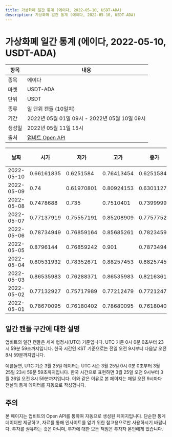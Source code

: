 ```yaml
---
title: 가상화폐 일간 통계 (에이다, 2022-05-10, USDT-ADA)
description: 가상화폐 일간 통계 (에이다, 2022-05-10, USDT-ADA)
---
```



가상화폐 일간 통계 (에이다, 2022-05-10, USDT-ADA)
===

|항목|내용|
|--|--|
|종목|에이다|
|마켓|USDT-ADA|
|단위|USDT|
|종류|일 단위 캔들 (10일치)|
|기간|2022년 05월 01일 09시 - 2022년 05월 10일 09시|
|생성일|2022년 05월 11일 15시|
|출처|[업비트 Open API](https://docs.upbit.com)|


|날짜|시가|저가|고가|종가|비고|
|--|--|--|--|--|--|
|2022-05-10|0.66161835|0.6251584|0.76413454|0.6251584|    |
|2022-05-09|0.74|0.61970801|0.80924153|0.63011271|    |
|2022-05-08|0.7478688|0.735|0.7510401|0.73999999|    |
|2022-05-07|0.77137919|0.75557191|0.85208909|0.77577525|    |
|2022-05-06|0.78734949|0.76859164|0.85685261|0.7823459|    |
|2022-05-05|0.8796144|0.76859242|0.901|0.78734949|    |
|2022-05-04|0.80531932|0.78352671|0.88257453|0.88257453|    |
|2022-05-03|0.86535983|0.76288371|0.86535983|0.82163614|    |
|2022-05-02|0.77132927|0.75717989|0.77212479|0.77212479|    |
|2022-05-01|0.78670095|0.76180402|0.78680095|0.76180402|    |


일간 캔들 구간에 대한 설명
---


업비트의 일간 캔들은 세계 협정시(UTC) 기준입니다. 
UTC 기준 0시 0분 0초부터 23시 59분 59초까지입니다. 
한국 시간인 KST 기준으로는 전일 오전 9시부터 다음날 오전 8시 59분까지입니다. 


예를들면, UTC 기준 3월 25일 데이터는 UTC 시준 3월 25일 0시 0분 0초부터 3월 25일 23시 59분 59초까지입니다. 
한국 시간으로 표현하면 3월 25일 오전 9시부터 3월 26일 오전 8시 59분까지입니다. 
이와 같은 이유로 본 페이지는 매일 오전 9시마다 전날의 통계 데이터를 자동으로 작성합니다. 


주의
---


본 페이지는 업비트의 Open API를 통하여 자동으로 생성된 페이지입니다. 
단순한 통계 데이터만 제공하고, 자료를 통해 인사이트를 얻기 위한 참고용으로만 사용하시기 바랍니다. 
투자를 권유하는 것은 아니며, 투자에 대한 모든 책임은 투자자 본인에게 있습니다. 
